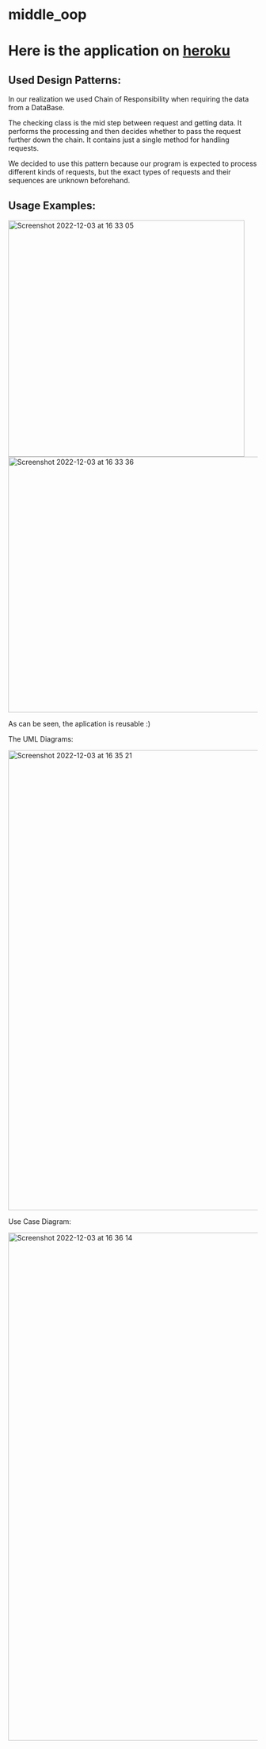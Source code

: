 # middle_oop

# Here is the application on <a href="https://secret-bastion-97588.herokuapp.com/">heroku</a>

## Used Design Patterns:

In our realization we used Chain of Responsibility when requiring the data from a DataBase.

The checking class is the mid step between request and getting data. It performs the processing and then decides whether to pass the request further down the chain. It contains just a single method for handling requests.

We decided to use this pattern because our program is expected to process different kinds of requests, but the exact types of requests and their sequences are unknown beforehand.




## Usage Examples:

<img width="477" alt="Screenshot 2022-12-03 at 16 33 05" src="https://user-images.githubusercontent.com/92575094/205446125-e7556bf7-1f19-4425-bdfd-859b53a5e183.png">


<img width="516" alt="Screenshot 2022-12-03 at 16 33 36" src="https://user-images.githubusercontent.com/92575094/205446153-da17035c-9c38-4027-9acc-cb8a11fa831d.png">


As can be seen, the aplication is reusable  :)

The UML Diagrams:

<img width="928" alt="Screenshot 2022-12-03 at 16 35 21" src="https://user-images.githubusercontent.com/92575094/205446241-c10a0700-b4c9-441c-b443-a63b7431861d.png">

Use Case Diagram:


<img width="1025" alt="Screenshot 2022-12-03 at 16 36 14" src="https://user-images.githubusercontent.com/92575094/205446275-a4162854-8687-44c5-9df3-2bc688c3a85c.png">


